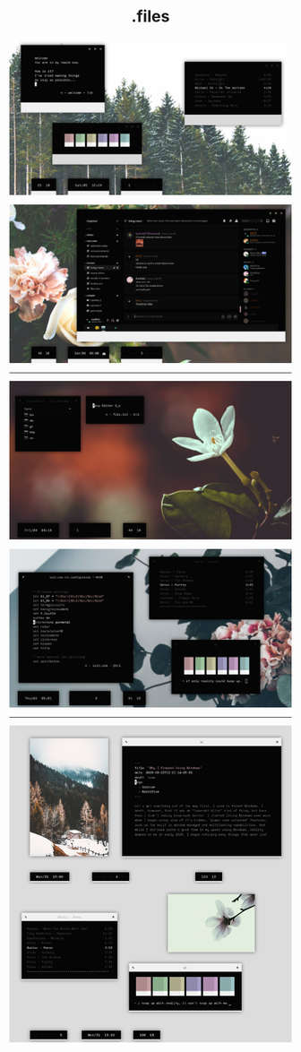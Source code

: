 <h1 align="center">.files</h1>

<p align="center"

![img](screenshots/what3.png)

</p>

<p align="center"

![img](screenshots/what4.png)

</p>

***

<p align="center"

![img](screenshots/what2.png)

</p>

<p align="center"

![img](screenshots/what.png)

</p>

***

<p align="center"

![img](screenshots/what5.png)

</p>
